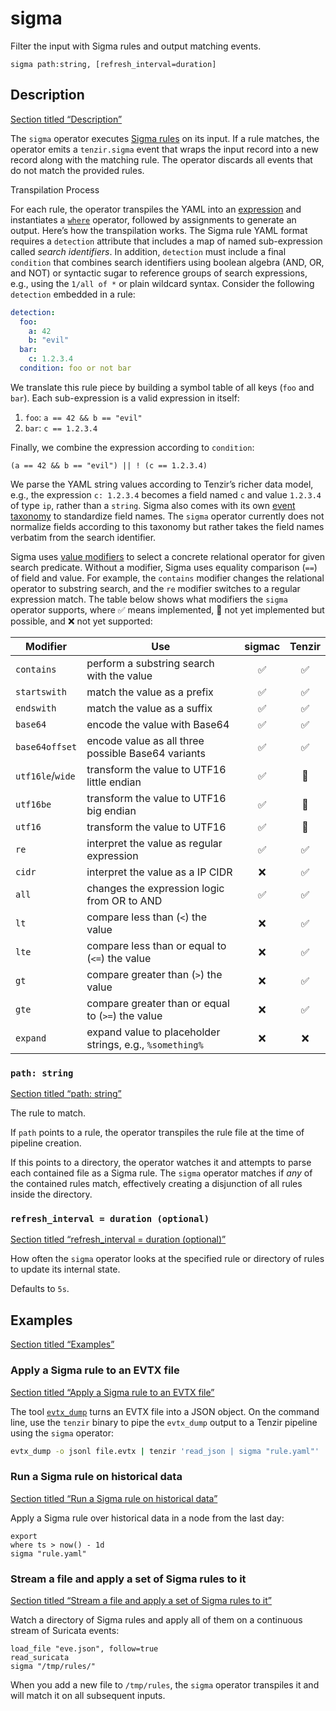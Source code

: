 # sigma

Filter the input with Sigma rules and output matching events.

```tql
sigma path:string, [refresh_interval=duration]
```

## Description

[Section titled “Description”](#description)

The `sigma` operator executes [Sigma rules](https://github.com/SigmaHQ/sigma) on its input. If a rule matches, the operator emits a `tenzir.sigma` event that wraps the input record into a new record along with the matching rule. The operator discards all events that do not match the provided rules.

Transpilation Process

For each rule, the operator transpiles the YAML into an [expression](/explanations/language/expressions) and instantiates a [`where`](/reference/operators/where) operator, followed by assignments to generate an output. Here’s how the transpilation works. The Sigma rule YAML format requires a `detection` attribute that includes a map of named sub-expression called *search identifiers*. In addition, `detection` must include a final `condition` that combines search identifiers using boolean algebra (AND, OR, and NOT) or syntactic sugar to reference groups of search expressions, e.g., using the `1/all of *` or plain wildcard syntax. Consider the following `detection` embedded in a rule:

```yaml
detection:
  foo:
    a: 42
    b: "evil"
  bar:
    c: 1.2.3.4
  condition: foo or not bar
```

We translate this rule piece by building a symbol table of all keys (`foo` and `bar`). Each sub-expression is a valid expression in itself:

1. `foo`: `a == 42 && b == "evil"`
2. `bar`: `c == 1.2.3.4`

Finally, we combine the expression according to `condition`:

```tql
(a == 42 && b == "evil") || ! (c == 1.2.3.4)
```

We parse the YAML string values according to Tenzir’s richer data model, e.g., the expression `c: 1.2.3.4` becomes a field named `c` and value `1.2.3.4` of type `ip`, rather than a `string`. Sigma also comes with its own [event taxonomy](https://github.com/SigmaHQ/sigma-specification/blob/main/Taxonomy_specification) to standardize field names. The `sigma` operator currently does not normalize fields according to this taxonomy but rather takes the field names verbatim from the search identifier.

Sigma uses [value modifiers](https://github.com/SigmaHQ/sigma-specification/blob/main/Sigma_specification.md#value-modifiers) to select a concrete relational operator for given search predicate. Without a modifier, Sigma uses equality comparison (`==`) of field and value. For example, the `contains` modifier changes the relational operator to substring search, and the `re` modifier switches to a regular expression match. The table below shows what modifiers the `sigma` operator supports, where ✅ means implemented, 🚧 not yet implemented but possible, and ❌ not yet supported:

| Modifier         | Use                                                      | sigmac | Tenzir |
| ---------------- | -------------------------------------------------------- | :----: | :----: |
| `contains`       | perform a substring search with the value                |    ✅   |    ✅   |
| `startswith`     | match the value as a prefix                              |    ✅   |    ✅   |
| `endswith`       | match the value as a suffix                              |    ✅   |    ✅   |
| `base64`         | encode the value with Base64                             |    ✅   |    ✅   |
| `base64offset`   | encode value as all three possible Base64 variants       |    ✅   |    ✅   |
| `utf16le`/`wide` | transform the value to UTF16 little endian               |    ✅   |   🚧   |
| `utf16be`        | transform the value to UTF16 big endian                  |    ✅   |   🚧   |
| `utf16`          | transform the value to UTF16                             |    ✅   |   🚧   |
| `re`             | interpret the value as regular expression                |    ✅   |    ✅   |
| `cidr`           | interpret the value as a IP CIDR                         |    ❌   |    ✅   |
| `all`            | changes the expression logic from OR to AND              |    ✅   |    ✅   |
| `lt`             | compare less than (`<`) the value                        |    ❌   |    ✅   |
| `lte`            | compare less than or equal to (`<=`) the value           |    ❌   |    ✅   |
| `gt`             | compare greater than (`>`) the value                     |    ❌   |    ✅   |
| `gte`            | compare greater than or equal to (`>=`) the value        |    ❌   |    ✅   |
| `expand`         | expand value to placeholder strings, e.g., `%something%` |    ❌   |    ❌   |

### `path: string`

[Section titled “path: string”](#path-string)

The rule to match.

If `path` points to a rule, the operator transpiles the rule file at the time of pipeline creation.

If this points to a directory, the operator watches it and attempts to parse each contained file as a Sigma rule. The `sigma` operator matches if *any* of the contained rules match, effectively creating a disjunction of all rules inside the directory.

### `refresh_interval = duration (optional)`

[Section titled “refresh\_interval = duration (optional)”](#refresh_interval--duration-optional)

How often the `sigma` operator looks at the specified rule or directory of rules to update its internal state.

Defaults to `5s`.

## Examples

[Section titled “Examples”](#examples)

### Apply a Sigma rule to an EVTX file

[Section titled “Apply a Sigma rule to an EVTX file”](#apply-a-sigma-rule-to-an-evtx-file)

The tool [`evtx_dump`](https://github.com/omerbenamram/evtx) turns an EVTX file into a JSON object. On the command line, use the `tenzir` binary to pipe the `evtx_dump` output to a Tenzir pipeline using the `sigma` operator:

```bash
evtx_dump -o jsonl file.evtx | tenzir 'read_json | sigma "rule.yaml"'
```

### Run a Sigma rule on historical data

[Section titled “Run a Sigma rule on historical data”](#run-a-sigma-rule-on-historical-data)

Apply a Sigma rule over historical data in a node from the last day:

```tql
export
where ts > now() - 1d
sigma "rule.yaml"
```

### Stream a file and apply a set of Sigma rules to it

[Section titled “Stream a file and apply a set of Sigma rules to it”](#stream-a-file-and-apply-a-set-of-sigma-rules-to-it)

Watch a directory of Sigma rules and apply all of them on a continuous stream of Suricata events:

```tql
load_file "eve.json", follow=true
read_suricata
sigma "/tmp/rules/"
```

When you add a new file to `/tmp/rules`, the `sigma` operator transpiles it and will match it on all subsequent inputs.